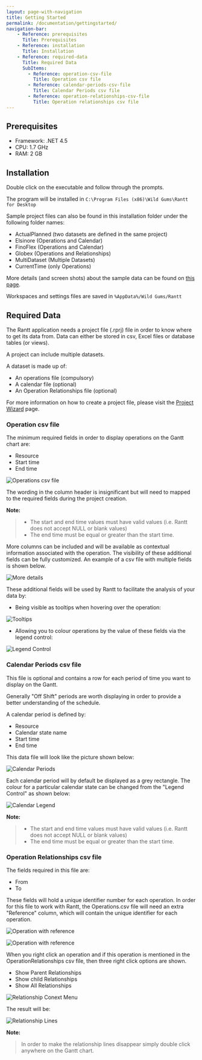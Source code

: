 ```yaml
---
layout: page-with-navigation
title: Getting Started
permalink: /documentation/gettingstarted/
navigation-bar:
    - Reference: prerequisites
      Title: Prerequisites
    - Reference: installation
      Title: Installation
    - Reference: required-data
      Title: Required Data
      SubItems:
        - Reference: operation-csv-file
          Title: Operation csv file
        - Reference: calendar-periods-csv-file
          Title: Calendar Periods csv file
        - Reference: operation-relationships-csv-file
          Title: Operation relationships csv file
---
```


Prerequisites
--------------

- Framework: .NET 4.5
- CPU:  1.7 GHz
- RAM: 2 GB


Installation
------------

Double click on the executable and follow through the prompts.

The program will be installed in `C:\Program Files (x86)\Wild Gums\Rantt for Desktop`

Sample project files can also be found in this installation folder under the following folder names:

- ActualPlanned (two datasets are defined in the same project)
- Elsinore (Operations and Calendar)
- FinoFlex (Operations and Calendar)
- Globex (Operations and Relationships)
- MultiDataset (Multiple Datasets)
- CurrentTime (only Operations)

More details (and screen shots) about the sample data can be found on [this page](http://www.resourcegantt.com/documentation/sampledata/).

Workspaces and settings files are saved in `%AppData%/Wild Gums/Rantt`


Required Data
-------------

The Rantt application needs a project file (.rprj) file in order to know where to get its data from. Data can either be stored in csv, Excel files or database tables (or views).

A project can include multiple datasets.

A dataset is made up of:

- An operations file (compulsory)
- A calendar file (optional)
- An Operation Relationships file (optional)

For more information on how to create a project file, please visit the [Project Wizard](http://www.resourcegantt.com/documentation/projectwizard/) page.


### Operation csv file

The minimum required fields in order to display operations on the Gantt chart are:

- Resource
- Start time
- End time

![Operations csv file](img/rantt_operations.png)
 
The wording in the column header is insignificant but will need to mapped to the required fields during the project creation.

**Note:**

> - The start and end time values must have valid values (i.e. Rantt does not accept NULL or blank values)
> - The end time must be equal or greater than the start time.


More columns can be included and will be available as contextual information associated with the operation. 
The visibility of these additional fields can be fully customized. An example of a csv file with multiple fields is shown below.

![More details](img/rantt_operations2.png)

These additional fields will be used by Rantt to facilitate the analysis of your data by:

- Being visible as tooltips when hovering over the operation:

![Tooltips](img/rantt_tooltip.png)

- Allowing you to colour operations by the value of these fields via the legend control:

![Legend Control](img/rantt_legendControl.png)


### Calendar Periods csv file

This file is optional and contains a row for each period of time you want to display on the Gantt.

Generally "Off Shift" periods are worth displaying in order to provide a better understanding of the schedule.

A calendar period is defined by:

- Resource
- Calendar state name
- Start time
- End time

This data file will look like the picture shown below:

![Calendar Periods](img/rantt_calendarPeriods.png)

Each calendar period will by default be displayed as a grey rectangle. The colour for a particular calendar state can be changed from the "Legend Control" as shown below:

![Calendar Legend](img/rantt_calendarLegend.png)

**Note:**

> - The start and end time values must have valid values (i.e. Rantt does not accept NULL or blank values)
> - The end time must be equal or greater than the start time.

### Operation Relationships csv file

The fields required in this file are:

- From
- To
 
These fields will hold a unique identifier number for each operation.
In order for this file to work with Rantt, the Operations.csv file will need an extra "Reference" column, which will contain the unique identifier for each operation.

![Operation with reference](img/rantt_operations3.png)

![Operation with reference](img/rantt_relationships.png)
 
When you right click an operation and if this operation is mentioned in the OperationRelationships csv file, then three right click options are shown.

- Show Parent Relationships
- Show child Relationships
- Show All Relationships
 
![Relationship Conext Menu](img/rantt_relationshipContextMenu.png)

The result will be:

![Relationship Lines](img/rantt_relationshipLines.png)

**Note:**

> In order to make the relationship lines disappear simply double click anywhere on the Gantt chart.
 
 